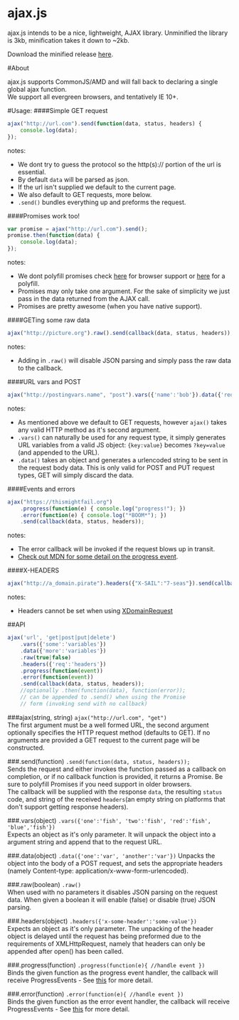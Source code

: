 ajax.js
===========

ajax.js intends to be a nice, lightweight, AJAX library.
Unminified the library is 3kb, minification takes it down to ~2kb.

Download the minified release [here](https://github.com/hansolo669/ajax.js/releases/download/v1.0.2/ajax.min.js).

#About

ajax.js supports CommonJS/AMD and will fall back to declaring a single global ajax function.  
We support all evergreen browsers, and tentatively IE 10+.

#Usage:
####Simple GET request
```javascript
ajax("http://url.com").send(function(data, status, headers) {
	console.log(data);
});
```
notes: 

- We dont try to guess the protocol so the http(s):// portion of the url is essential.
- By default `data` will be parsed as json.
- If the url isn't supplied we default to the current page.
- We also default to GET requests, more below.
- `.send()` bundles everything up and preforms the request.

####Promises work too!
```javascript
var promise = ajax("http://url.com").send();
promise.then(function(data) {
	console.log(data);
});
```

notes:

- We dont polyfill promises check [here](http://caniuse.com/#feat=promises) for browser support or [here](https://github.com/jakearchibald/es6-promise) for a polyfill.
- Promises may only take one argument. For the sake of simplicity we just pass in the data returned from the AJAX call.
- Promises are pretty awesome (when you have native support).

####GETing some raw data
```javascript
ajax("http://picture.org").raw().send(callback(data, status, headers));
```
notes:

- Adding in `.raw()` will disable JSON parsing and simply pass the raw data to the callback. 

####URL vars and POST
```javascript
ajax("http://postingvars.name", "post").vars({'name':'bob'}).data({'request':'body data'}).send(callback(data, status, headers));
```
notes: 

- As mentioned above we default to GET requests, however `ajax()` takes any valid HTTP method as it's second argument.
- `.vars()` can naturally be used for any request type, it simply generates URL variables from a valid JS object: `{key:value}` becomes `?key=value` (and appended to the URL).
- `.data()` takes an object and generates a urlencoded string to be sent in the request body data. This is only valid for POST and PUT request types, GET will simply discard the data.

####Events and errors
```javascript
ajax("https://thismightfail.org")
	.progress(function(e) { console.log("progress!"); })
	.error(function(e) { console.log("*BOOM*"); })
	.send(callback(data, status, headers));
```
notes:

- The error callback will be invoked if the request blows up in transit.
- [Check out MDN for some detail on the progress event](https://developer.mozilla.org/en-US/docs/Web/API/ProgressEvent).
 
####X-HEADERS
```javascript
ajax("http://a_domain.pirate").headers({"X-SAIL":"7-seas"}).send(callback(data, status, headers));
```
notes:

- Headers cannot be set when using [XDomainRequest](#xdr)

##API
```javascript
ajax('url', 'get|post|put|delete')
	.vars({'some':'variables'})
	.data({'more':'variables'})
	.raw(true|false)
	.headers({'req':'headers'})
	.progress(function(event))
	.error(function(event))
	.send(callback(data, status, headers));
	//optionally .then(function(data), function(error));
	// can be appended to .send() when using the Promise
	// form (invoking send with no callback)
```

###ajax(string, string)
`ajax("http://url.com", "get")`  
The first argument must be a well formed URL, the second argument optionally specifies the HTTP request method (defaults to GET). If no arguments are provided a GET request to the current page will be constructed.

###.send(function)
`.send(function(data, status, headers));`  
Sends the request and either invokes the function passed as a callback on completion, or if no callback function is provided, it returns a Promise. Be sure to polyfill Promises if you need support in older browsers.  
The callback will be supplied with the response `data`, the resulting `status` code, and string of the received `headers`(an empty string on platforms that don't support getting response headers).

###.vars(object)
`.vars({'one':'fish', 'two':'fish', 'red':'fish', 'blue','fish'})`  
Expects an object as it's only parameter. It will unpack the object into a argument string and append that to the request URL.

###.data(object)
`.data({'one':'var', 'another':'var'})`
Unpacks the object into the body of a POST request, and sets the appropriate headers (namely Content-type: application/x-www-form-urlencoded).

###.raw(boolean)
`.raw()`  
When used with no parameters it disables JSON parsing on the request data. When given a boolean it will enable (false) or disable (true) JSON parsing.

###.headers(object)
`.headers({'x-some-header':'some-value'})`  
Expects an object as it's only parameter. The unpacking of the header object is delayed until the request has being preformed due to the requirements of XMLHttpRequest, namely that headers can only be appended after open() has been called.

###.progress(function)
`.progress(function(e){ //handle event })`  
Binds the given function as the progress event handler, the callback will receive ProgressEvents - See [this](https://developer.mozilla.org/en-US/docs/Web/API/ProgressEvent) for more detail.

###.error(function)
`.error(function(e){ //handle event })`  
Binds the given function as the error event handler, the callback will receive ProgressEvents - See [this](https://developer.mozilla.org/en-US/docs/Web/API/ProgressEvent) for more detail.